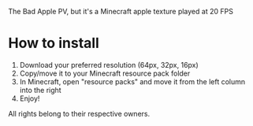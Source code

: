 The Bad Apple PV, but it's a Minecraft apple texture played at 20 FPS 

# How to install
1. Download your preferred resolution (64px, 32px, 16px)
2. Copy/move it to your Minecraft resource pack folder
4. In Minecraft, open "resource packs" and move it from the left column into the right
5. Enjoy!

All rights belong to their respective owners.
